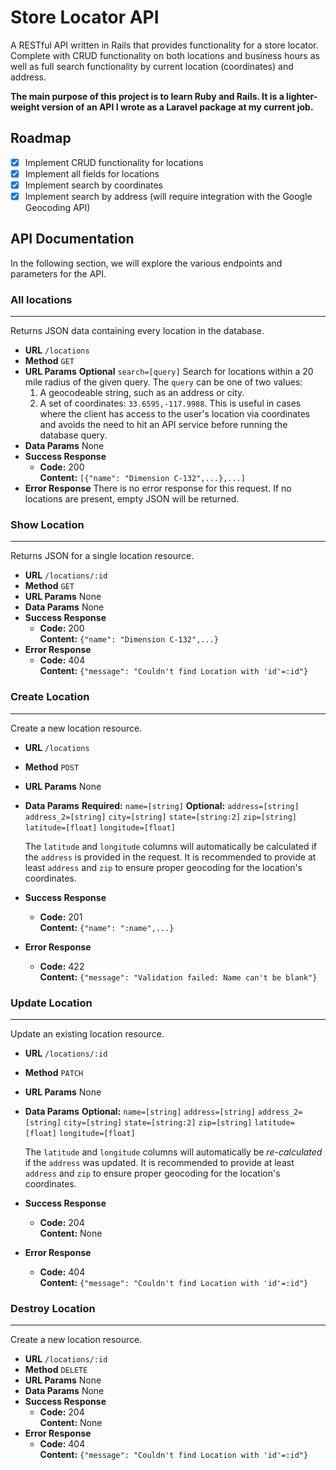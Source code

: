 # Store Locator API

A RESTful API written in Rails that provides functionality for a store locator. Complete with CRUD functionality on both locations and business hours as well as full search functionality by current location (coordinates) and address.

**The main purpose of this project is to learn Ruby and Rails. It is a lighter-weight version of an API I wrote as a Laravel package at my current job.**

## Roadmap

- [x] Implement CRUD functionality for locations
- [x] Implement all fields for locations
- [x] Implement search by coordinates
- [x] Implement search by address (will require integration with the Google Geocoding API)

## API Documentation

In the following section, we will explore the various endpoints and parameters for the API.

### All locations
---

Returns JSON data containing every location in the database.

* **URL**
  `/locations`
* **Method**
  `GET`
* **URL Params**
  **Optional**
  `search=[query]`
  Search for locations within a 20 mile radius of the given query.
  The `query` can be one of two values:
  1. A geocodeable string, such as an address or city.
  2. A set of coordinates: `33.6595,-117.9988`. This is useful in cases where the
  client has access to the user's location via coordinates and avoids the need
  to hit an API service before running the database query.
* **Data Params**
  None
* **Success Response**
  * **Code:** 200<br>
    **Content:** `[{"name": "Dimension C-132",...},...]`
* **Error Response**
  There is no error response for this request. If no locations are present, empty JSON will be returned.

### Show Location
---

Returns JSON for a single location resource.

* **URL**
  `/locations/:id`
* **Method**
  `GET`
* **URL Params**
  None
* **Data Params**
  None
* **Success Response**
  * **Code:** 200<br>
    **Content:** `{"name": "Dimension C-132",...}`
* **Error Response**
  * **Code:** 404<br>
    **Content:** `{"message": "Couldn't find Location with 'id'=:id"}`

### Create Location
---

Create a new location resource.

* **URL**
  `/locations`
* **Method**
  `POST`
* **URL Params**
  None
* **Data Params**
  **Required:**
  `name=[string]`
  **Optional:**
  `address=[string]`
  `address_2=[string]`
  `city=[string]`
  `state=[string:2]`
  `zip=[string]`
  `latitude=[float]`
  `longitude=[float]`

  The `latitude` and `longitude` columns will automatically be calculated if the `address` is provided in the request. It is recommended to provide at least `address` and `zip` to ensure proper geocoding for the location's coordinates.
* **Success Response**
  * **Code:** 201<br>
    **Content:** `{"name": ":name",...}`
* **Error Response**
  * **Code:** 422<br>
    **Content:** `{"message": "Validation failed: Name can't be blank"}`

### Update Location
---

Update an existing location resource.

* **URL**
  `/locations/:id`
* **Method**
  `PATCH`
* **URL Params**
  None
* **Data Params**
  **Optional:**
  `name=[string]`
  `address=[string]`
  `address_2=[string]`
  `city=[string]`
  `state=[string:2]`
  `zip=[string]`
  `latitude=[float]`
  `longitude=[float]`

  The `latitude` and `longitude` columns will automatically be _re-calculated_ if the `address` was updated. It is recommended to provide at least `address` and `zip` to ensure proper geocoding for the location's coordinates.
* **Success Response**
  * **Code:** 204<br>
    **Content:** None
* **Error Response**
  * **Code:** 404<br>
    **Content:** `{"message": "Couldn't find Location with 'id'=:id"}`

### Destroy Location
---

Create a new location resource.

* **URL**
  `/locations/:id`
* **Method**
  `DELETE`
* **URL Params**
  None
* **Data Params**
  None
* **Success Response**
  * **Code:** 204<br>
    **Content:** None
* **Error Response**
  * **Code:** 404<br>
    **Content:** `{"message": "Couldn't find Location with 'id'=:id"}`